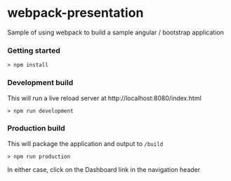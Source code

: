 # webpack-presentation

Sample of using webpack to build a sample angular / bootstrap application

### Getting started

    > npm install

### Development build

This will run a live reload server at http://localhost:8080/index.html

    > npm run development

### Production build

This will package the application and output to `/build`

    > npm run production

In either case, click on the Dashboard link in the navigation header
